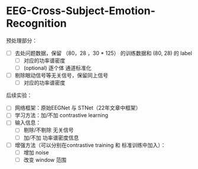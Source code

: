 # EEG-Cross-Subject-Emotion-Recognition

预处理部分：
- [ ] 去处问题数据，保留 （80，28 ，30 * 125） 的训练数据和 (80, 28) 的 label
	- [ ] 对应的功率谱密度
	- [ ] (optional) 逐个体 通道标准化
- [ ] 剔除眼动信号等无关信号，保留同上信号
	- [ ] 对应的功率谱密度

后续实验：
- [ ] 网络框架：原始EEGNet 与 STNet（22年文章中框架）
- [ ] 学习方法：加/不加 contrastive learning
- [ ] 输入信息：
	- [ ] 剔除/不剔除 无关信号 
	- [ ] 加/不加 功率谱密度信息
- [ ] 增强方法（可以分别在contrastive training 和 标准训练中加入）：
	- [ ] 增加 noise
	- [ ] 改变 window 范围
